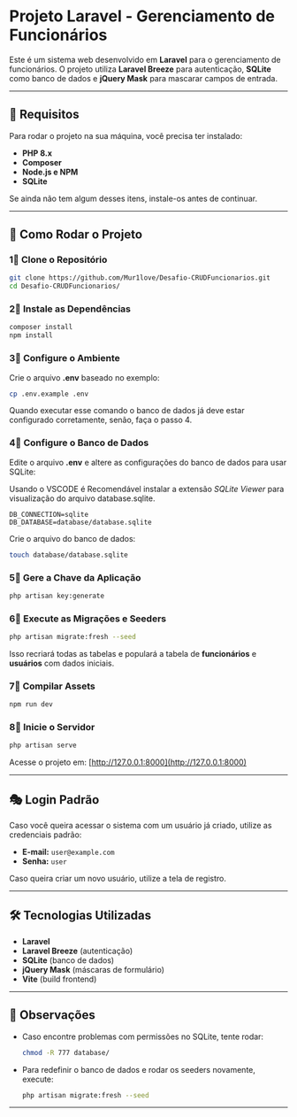 # Projeto Laravel - Gerenciamento de Funcionários

Este é um sistema web desenvolvido em **Laravel** para o gerenciamento de funcionários. O projeto utiliza **Laravel Breeze** para autenticação, **SQLite** como banco de dados e **jQuery Mask** para mascarar campos de entrada.

---

## 📌 **Requisitos**

Para rodar o projeto na sua máquina, você precisa ter instalado:

- **PHP 8.x**
- **Composer**
- **Node.js e NPM**
- **SQLite**

Se ainda não tem algum desses itens, instale-os antes de continuar.

---

## 🚀 **Como Rodar o Projeto**

### 1⃣ **Clone o Repositório**
```bash
git clone https://github.com/Mur1love/Desafio-CRUDFuncionarios.git
cd Desafio-CRUDFuncionarios/ 
```

### 2⃣ **Instale as Dependências**
```bash
composer install
npm install
```

### 3⃣ **Configure o Ambiente**
Crie o arquivo **.env** baseado no exemplo:
```bash
cp .env.example .env
```
Quando executar esse comando o banco de dados já deve estar configurado corretamente, senão, faça o passo 4.

### 4⃣ **Configure o Banco de Dados**
Edite o arquivo **.env** e altere as configurações do banco de dados para usar SQLite:

Usando o VSCODE é Recomendável instalar a extensão *SQLite Viewer* para visualização do arquivo database.sqlite.

```
DB_CONNECTION=sqlite
DB_DATABASE=database/database.sqlite
```

Crie o arquivo do banco de dados:
```bash
touch database/database.sqlite
```

### 5⃣ **Gere a Chave da Aplicação**
```bash
php artisan key:generate
```

### 6⃣ **Execute as Migrações e Seeders**
```bash
php artisan migrate:fresh --seed
```
Isso recriará todas as tabelas e populará a tabela de **funcionários** e **usuários** com dados iniciais.

### 7⃣ **Compilar Assets**
```bash
npm run dev
```

### 8⃣ **Inicie o Servidor**
```bash
php artisan serve
```

Acesse o projeto em: [http://127.0.0.1:8000](http://127.0.0.1:8000)

---

## 🎭 **Login Padrão**
Caso você queira acessar o sistema com um usuário já criado, utilize as credenciais padrão:

- **E-mail:** `user@example.com`
- **Senha:** `user`

Caso queira criar um novo usuário, utilize a tela de registro.

---

## 🛠️ **Tecnologias Utilizadas**

- **Laravel**
- **Laravel Breeze** (autenticação)
- **SQLite** (banco de dados)
- **jQuery Mask** (máscaras de formulário)
- **Vite** (build frontend)

---

## 📝 **Observações**
- Caso encontre problemas com permissões no SQLite, tente rodar:
  ```bash
  chmod -R 777 database/
  ```
- Para redefinir o banco de dados e rodar os seeders novamente, execute:
  ```bash
  php artisan migrate:fresh --seed
  ```

---


